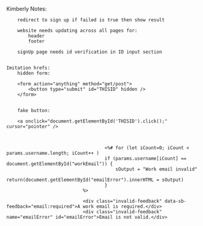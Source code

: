 Kimberly Notes:

        redirect to sign up if failed is true then show result

        website needs updating across all pages for:
            header
            footer

        signUp page needs id verification in ID input section


    Imitation hrefs:
        hidden form:

        <form action="anything" method="get/post">
            <button type="submit" id="THISID" hidden />
        </form>


        fake button:

        <a onclick="document.getElementById('THISID').click();" cursor="pointer" />



                                        <%# for (let iCount=0; iCount < params.username.length; iCount++ )
                                        if (params.username[iCount] == document.getElementById("workEmail")) {
                                            sOutput = "Work email invalid"
                                            return(document.getElementById("emailError").innerHTML = sOutput)
                                        }
                                %>
                                 
                                <div class="invalid-feedback" data-sb-feedback="email:required">A work email is required.</div>
                                <div class="invalid-feedback" name="emailError" id="emailError">Email is not valid.</div>
